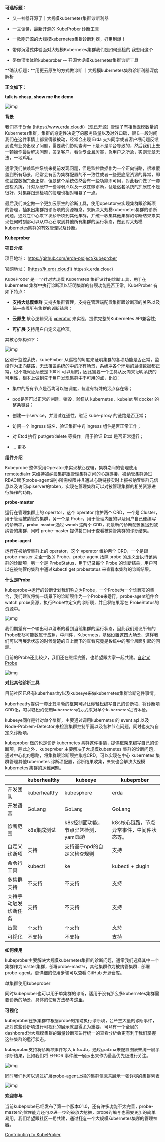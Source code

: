 **可选标题：**

- 又一神器开源了｜大规模kubernetes集群诊断利器
- 一文读懂，最新开源的 KubeProber 诊断工具

- 一款刚开源的大规模kubernetes集群诊断利器，好用到爆！
- 带你沉浸式体验面对大规模Kubernetes集群我们是如何巡检的     我想用这个

- 带你深度体验kubeprober -- 开源大规模kubernetes集群诊断工具

**确认标题：**用更云原生的方式做诊断 ｜大规模kubernetes集群诊断利器深度解析

**正文如下：**

**talk is cheap, show me the demo**

![img](https://raw.githubusercontent.com/ZhuPeng/pic/master/images/clip_image001.gif)

**背景**

我们基于Erda (https://www.erda.cloud/)（现已[开源](https://github.com/erda-project/erda)）管理了有相当规模数量的Kubernetes集群，集群的稳定性决定了的服务质量以及对外口碑，很长一段时间我们在这件事情上都显得很被动，经常会出现 Erda 支持同学或者客户将问题反馈到说有业务出现了问题，需要我们协助查询一下是不是平台导致的，然后我们上去一顿操作最后解决问题，答复客户，看似专业且厉害，急用户之所急，实则无章无法，一地鸡毛。

通常我们依赖监控系统来提前发现问题，但是监控数据作为一个正向链路，很难覆盖到所有场景，经常会有因为集群配置的不一致性或者一些更底层资源的异常，即使监控数据完全正常，但是整个系统依然会有一些功能不可用，对此我们做了一套巡检系统，针对系统中一些薄弱点以及一致性做诊断，但是这套系统的扩展性不是很好，对集群跟巡检项的管理也相对粗暴了一点。

最后我们决定做一个更加云原生的诊断工具，使用operator来实现集群跟诊断项的管理，抽象出集群跟诊断项的资源概念，来解决大规模kubernetes集群的诊断问题，通过在中心来下发诊断项到其他集群，并统一收集其他集群的诊断结果来实现任何时刻都可以从中心获取到其他所有集群的运行状态，做到对大规模kubernetes集群的有效管理以及诊断。

**Kubeprober**

**项目介绍**

项目地址： https://github.com/erda-project/kubeprober

官网地址： [https://k.erda.cloud]( https:/k.erda.cloud)

KubeProber 是一个针对大规模 Kubernetes 集群设计的诊断工具，用于在 kubernetes 集群中执行诊断项以证明集群的各项功能是否正常，KubeProber 有如下特点：

- **支持大规模集群** 支持多集群管理，支持在管理端配置集群跟诊断项的关系以及统一查看所有集群的诊断结果；
- **云原生** 核心逻辑采用 [operator](https://kubernetes.io/docs/concepts/extend-kubernetes/operator/) 来实现，提供完整的Kubernetes API兼容性;

- **可扩展** 支持用户自定义巡检项。

其核心架构如下：

![img](https://raw.githubusercontent.com/ZhuPeng/pic/master/images/compress_clip_image002.png)

区别于监控系统，kubeProber 从巡检的角度来证明集群的各项功能是否正常，监控作为正向链路，无法覆盖系统的中的所有场景，系统中各个环境的监控数据都正常，也不能保证系统是 100% 可以用的，因此需要一个工具从反向来证明系统的可用性，根本上做到先于用户发现集群中不可用的点，比如：

- 集中的所有节点是否均可以被调度，有没有特殊的污点存在等；
- pod是否可以正常的创建，销毁，验证从 kubernetes，kubelet 到 docker 的整条链路；

- 创建一个service，并测试连通性，验证 kube-proxy 的链路是否正常；

- 访问一个 ingress 域名，验证集群中的 ingress 组件是否正常工作；

- 对 Etcd 执行 put/get/delete 等操作，用于验证 Etcd 是否正常运行；

- ... 更多

**组件介绍**

Kubeprober整体采用Operator来实现核心逻辑，集群之间的管理使用 [remotedialer](https://github.com/rancher/remotedialer) 来维持被纳管集群跟管理集群之间的心跳链接，被纳管集群通过RBAC赋予probe-agent最小所需权限并且通过心跳链接实时上报被纳管集群元信息以及访问apiserver的token，实现在管理集群可以对被管理集群的相关资源进行操作的功能。

**probe-master**

运行在管理集群上的 operator，这个 operator 维护两个 CRD，一个是 Cluster，用于管理被纳管的集群，另一个是 Probe，用于管理内置的以及用户自己便编写的诊断项，probe-master 通过 watch 这两个 CRD，将最新的诊断配置推送到被纳管的集群，同时 probe-master 提供接口用于查看被纳管集群的诊断结果。

**probe-agent**

运行在被纳管集群上的 operator，这个 operator 维护两个 CRD，一个是跟 probe-master 完全一致的 Probe，probe-agent 按照 probe 的定义去执行该集群的诊断项，另一个是 ProbeStatus，用于记录每个 Probe 的诊断结果，用户可以在被纳管的集群中通过kubectl get probestatus 来查看本集群的诊断结果。

**什么是Probe**

kubeprobe中运行的诊断计划我们称之为Probe，一个Probe为一个诊断项的集合，我们建议将统一场景下的诊断项作为一个Probe来运行，probe-agent组件会watch probe资源，执行Probe中定义的诊断项，并且将结果写在 ProbeStatus的资源中。

![img](https://raw.githubusercontent.com/ZhuPeng/pic/master/images/compress_clip_image003.png)

我们期望有一个输出可以清晰的看到当前集群的运行状态，因此我们建议所有的Probe都尽可能数属于应用，中间件，Kubernets，基础设置这四大场景，这样我们可以再展示状态的时候清楚的自上而下的查看究竟是系统中的哪个层面引起的问题。

目前的Probe还比较少，我们还在继续完善，也希望跟大家一起共建。[自定义Probe](https://github.com/erda-project/kubeprober/blob/master/probers/README.md)

![img](https://raw.githubusercontent.com/ZhuPeng/pic/master/images/compress_clip_image004.png)

**对比其他诊断工具**

目前社区已经有kuberhealthy以及kubeeye来做kubernetes集群诊断这件事情。

kuberheathy提供一套比较清晰的框架可以让你轻松编写自己的诊断项，将诊断项CRD化，可以轻松的使用kubernetes的方式来对单个kubernetes进行体检。

kubeeye同样是针对单个集群，主要通过调用kubernetes 的 event api 以及 Node-Problem-Detector 来检测集群控制平面以及各种节点问题，同时也支持自定义诊断项。

kubeprober 做的也是诊断 kubernetes 集群这件事情，提供框架来编写自己的诊断项，除此之外，kubeprober 主要解决了大规模kubernetes 集群的诊断问题，通过中心化的思路，将集群跟诊断项抽象成CRD，可以实现在中心 kubernetes 集群管理其他kubernetes 诊断项配置，诊断结果收集，未来也会解决大规模 kubernetes 集群的运维问题。

|                      | kuberhealthy | kubeeye                               | kubeprober                                |
| -------------------- | ------------ | ------------------------------------- | ----------------------------------------- |
| 开发团队             | kuberhealthy | kubesphere                            | erda                                      |
| 开发语言             | GoLang       | GoLang                                | GoLang                                    |
| 诊断范围             | k8s集成测试  | k8s控制面功能，节点异常检测，yaml规范 | k8s核心链路，节点异常事件，中间件状态等。 |
| 自定义诊断项         | 支持         | 支持基于npd的自定义检查规则           | 支持                                      |
| 命令行工具           | kubectl      | ke                                    | kubectl + plugin                          |
| 多集群支持           | 不支持       | 不支持                                | 支持                                      |
| 支持手动触发诊断任务 | 支持         | 不支持                                | 支持                                      |
| 告警                 | 不支持       | 不支持                                | 支持                                      |
| 可视化               | 不支持       | 不支持                                | 支持                                      |

**如何使用**

kubeprober主要解决大规模kubernetes集群的诊断问题，通常我们选择其中一个集群作为master集群，部署probe-master，其他集群作为被纳管集群，部署probe-agent。更详细的使用步骤可以查看 GitHub 开源仓库。



单集群使用kubeprober

同时kubeprober也可以用于单集群的诊断，适用于没有那么多kubernetes集群需要诊断的场景，具体的使用方法参考[这里](https://docs.erda.cloud/1.3/manual/eco-tools/kubeprober/best-practices/standalone_kubeprober.html)。

**可视化**

kubeprober在多集群中根据probe的策略执行诊断项，会产生大量的诊断事件，那对这些诊断项进行可视化的展示就显得尤为重要，可以有一个全局的dashborad对大规模集群的海量诊断项进行统一的查看分析会更有利于我们掌握这些集群的运行状态。

kubeprober支持将诊断项事件写入 infuxdb，通过grafana来配置图表来统一展示诊断结果，比如我们将 ERROR 事件统一展示出来作为最高优先级进行关注。

![img](https://raw.githubusercontent.com/ZhuPeng/pic/master/images/compress_clip_image011.png)

同时我们也可以通过扩展probe-agent上报的集群信息来展示一张详尽的集群列表

![img](https://raw.githubusercontent.com/ZhuPeng/pic/master/images/compress_clip_image012.png)



**欢迎参与**

当前kubeprobe已经发布了第一个版本0.1.0，还有许多功能不太完善，probe-master的管理能力还可以进一步的被放大挖掘，probe的编写也需要更加的简单易用，我们希望跟社区一期共建，通过打造一个大规模Kubernetes集群的管理神器。

[Contributing to KubeProber](https://github.com/erda-project/kubeprober/blob/master/CONTRIBUTING.md)
